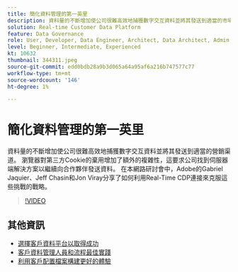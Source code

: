 ```yaml
---
title: 簡化資料管理的第一英里
description: 資料量的不斷增加使公司很難高效地捕獲數字交互資料並將其發送到適當的市場……（說明應介於60到160個字元之間）
solution: Real-time Customer Data Platform
feature: Data Governance
role: User, Developer, Data Engineer, Architect, Data Architect, Admin, Leader
level: Beginner, Intermediate, Experienced
kt: 10632
thumbnail: 344311.jpeg
source-git-commit: edd0bdb28a9b3d065a64a95af6a216b747577c77
workflow-type: tm+mt
source-wordcount: '146'
ht-degree: 1%

---
```


# 簡化資料管理的第一英里

資料量的不斷增加使公司很難高效地捕獲數字交互資料並將其發送到適當的營銷渠道。 瀏覽器對第三方Cookie的棄用增加了額外的複雜性，這要求公司找到伺服器端解決方案以繼續向合作夥伴發送資料。 在本網路研討會中，Adobe的Gabriel Jaquier、Jeff Chasin和Jon Viray分享了如何利用Real-Time CDP連接來克服這些挑戰的戰略。

>[!VIDEO](https://video.tv.adobe.com/v/344311/?quality=12&learn=on)

## 其他資訊

* [選擇客戶資料平台以取得成功](cdp-success.md)
* [客戶資料管理人員和流程最佳實踐](people-and-process.md)
* [利用客戶配置檔案構建更好的體驗](building-better-experiences-with-customer-profiles.md)
